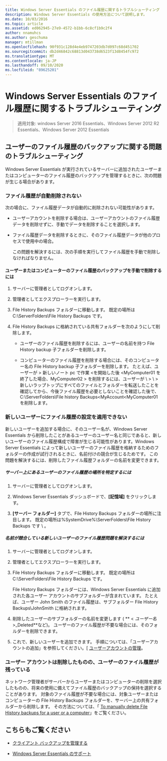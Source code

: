 ```yaml
---
title: Windows Server Essentials のファイル履歴に関するトラブルシューティング
description: Windows Server Essentials の使用方法について説明します。
ms.date: 10/03/2016
ms.topic: article
ms.assetid: ed062945-27e9-4572-b1bb-6c8cf1b9c2f4
author: nnamuhcs
ms.author: geschuma
manager: mtillman
ms.openlocfilehash: 90f931c128d4e4eb9747203db7d097c68d451702
ms.sourcegitcommit: db2d46842c68813d043738d6523f13d8454fc972
ms.translationtype: MT
ms.contentlocale: ja-JP
ms.lasthandoff: 09/10/2020
ms.locfileid: "89625201"
---
```

# <a name="troubleshoot-file-history-in-windows-server-essentials"></a>Windows Server Essentials のファイル履歴に関するトラブルシューティング

>適用対象: windows Server 2016 Essentials、Windows Server 2012 R2 Essentials、Windows Server 2012 Essentials

## <a name="troubleshoot-issues-with-user-file-history-backups"></a>ユーザーのファイル履歴のバックアップに関する問題のトラブルシューティング
 Windows Server Essentials が実行されているサーバーに追加されたユーザーまたはコンピューターのファイル履歴のバックアップを管理するときに、次の問題が生じる場合があります。

### <a name="file-history-data-is-not-automatically-deleted"></a>ファイル履歴が自動削除されない
 次の場合に、ファイル履歴データが自動的に削除されない可能性があります。

- ユーザーアカウントを削除する場合は、ユーザーアカウントのファイル履歴データを削除せずに、手動でデータを削除することを選択します。

- ファイル履歴データを削除するときに、そのファイル履歴データが他のプロセスで使用中の場合。

  この問題を解決するには、次の手順を実行してファイル履歴を手動で削除しなければなりません。

####  <a name="to-manually-delete-file-history-backups-for-a-user-or-a-computer"></a><a name="BKMK_manuallyDelete"></a> ユーザーまたはコンピューターのファイル履歴のバックアップを手動で削除するには

1.  サーバーに管理者としてログオンします。

2.  管理者としてエクスプローラーを実行します。

3.  File History Backups フォルダーに移動します。 既定の場所は C:\ServerFolders\File History Backups です。

4.  File History Backups に格納されている共有フォルダーを次のようにして削除します。

    -   ユーザーのファイル履歴を削除するには、ユーザーの名前を持つ File History backup 子フォルダーを削除します。

    -   コンピューターのファイル履歴を削除する場合には、そのコンピューター名の File History backup 子フォルダーを削除します。 たとえば、ユーザーが \> 新しいノート pc で作業 <を開始した後 <MyComputer01 を終了した場合、MyComputer02 \> を削除するには、ユーザーが \\ \> \\ \> 新しいラップトップにすべてのファイルとフォルダーを転送したことを確認してから、今後ファイル履歴を必要としないことを確認した後で、C:\ServerFolders\File history Backups<MyAccount<MyComputer01 を削除します。

### <a name="cannot-apply-file-history-setting-to-a-new-user"></a>新しいユーザーにファイル履歴の設定を適用できない
 新しいユーザーを追加する場合に、そのユーザー名が、Windows Server Essentials から削除したことがあるユーザーのユーザー名と同じであると、新しいユーザーのファイル履歴構成で障害が生じる可能性があります。Windows Server Essentials によって新しいユーザーのファイル履歴を格納するためのフォルダーの作成が試行されるときに、名前付けの競合が生じるためです。 この問題を解決するには、削除したファイル履歴フォルダーの名前を変更できます。

##### <a name="to-locate-user-file-history-on-the-server"></a>サーバー上にあるユーザーのファイル履歴の場所を特定するには

1.  サーバーに管理者としてログオンします。

2.  Windows Server Essentials ダッシュボードで、**[記憶域]** をクリックします。

3.  **[サーバー フォルダー]** タブで、File History Backups フォルダーの場所に注目します。 既定の場所は%SystemDrive%\ServerFolders\File History Backups です \\ 。

##### <a name="to-resolve-file-history-issues-for-a-new-user-with-a-name-conflict"></a>名前が競合している新しいユーザーのファイル履歴問題を解決するには

1.  サーバーに管理者としてログオンします。

2.  管理者としてエクスプローラーを実行します。

3.  File History Backups フォルダーに移動します。 既定の場所は C:\ServerFolders\File History Backups です。

     File History Backups フォルダーには、Windows Server Essentials に追加された各ユーザー アカウントのサブフォルダーが含まれています。 たとえば、ユーザー John Smith のファイル履歴は、サブフォルダー File History Backups\JohnSmith に格納されます。

4.  削除したユーザーのサブフォルダーの名前を変更します ( ** < *ユーザー名*>_Deleted**など)。 ユーザーのファイル履歴が不要な場合には、そのフォルダーを削除できます。

5. これで、新しいユーザーを追加できます。 手順については、「ユーザーアカウントの追加」を参照してください。[ [ユーザーアカウントの管理](../manage/Manage-User-Accounts-in-Windows-Server-Essentials.md)。

### <a name="a-user-account-was-removed-but-the-users-file-history-remains"></a>ユーザー アカウントは削除したものの、ユーザーのファイル履歴が残っている
 ネットワーク管理者がサーバーからユーザーまたはコンピューターの削除を選択したものの、将来の使用に備えてファイル履歴のバックアップの保持を選択することがあります。 対象のファイル履歴が不要な場合には、対象ユーザーまたはコンピューターの File History Backups フォルダーを、サーバー上の共有フォルダーから削除します。 その方法については、「 [To manually delete File History backups for a user or a computer](../support/Troubleshoot-File-History-in-Windows-Server-Essentials.md#BKMK_manuallyDelete)」をご覧ください。


## <a name="see-also"></a>こちらもご覧ください

-   [クライアント バックアップを管理する](../manage/Manage-Client-Computer-Backup-in-Windows-Server-Essentials.md)

-   [Windows Server Essentials のサポート](../support/Support-Windows-Server-Essentials.md)


